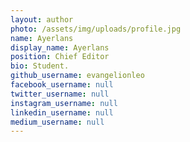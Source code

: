 ```yaml
---
layout: author
photo: /assets/img/uploads/profile.jpg
name: Ayerlans
display_name: Ayerlans
position: Chief Editor
bio: Student.
github_username: evangelionleo
facebook_username: null
twitter_username: null
instagram_username: null
linkedin_username: null
medium_username: null
---
```


